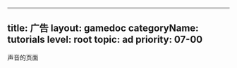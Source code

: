 
---
title: 广告
layout: gamedoc
categoryName: tutorials
level: root
topic: ad
priority: 07-00
---


声音的页面

